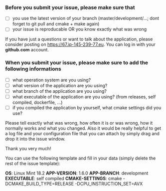 ### Before you submit your issue, please make sure that

- [ ] you use the latest version of your branch (master/development/...; dont forget to git pull and cmake + make again)
- [ ] your issue is reproducable OR you know exactly what was wrong

If you have just a questions or want to talk about the application, please consider posting on https://67.ip-145-239-77.eu.
You can log in with your **github.com** account.

### When you submit your issue, please make sure to add the following informations

- [ ] what operation system are you using?
- [ ] what version of the application are you using?
- [ ] what branch of the application are you using?
- [ ] what executable of the application are you using? (from releases, self compiled, dockerfile, ...)
- [ ] if you compiled the application by yourself, what cmake settings did you use?

Please tell exactly what was wrong, how often it is or was wrong, how it normally works and what you changed.
Also it would be really helpful to get a log file and your configuration file that you can attach by simply drag and drop it into the issue window.

Thank you very much!

You can use the following template and fill in your data (simply delete the rest of the issue template):

**OS**: Linux Mint 18.2
**APP-VERSION**: 1.6.0
**APP-BRANCH**: development
**EXECUTABLE**: self compiled
**CMAKE-SETTINGS**: cmake -DCMAKE_BUILD_TYPE=RELEASE -DCPU_INSTRUCTION_SET=AVX
